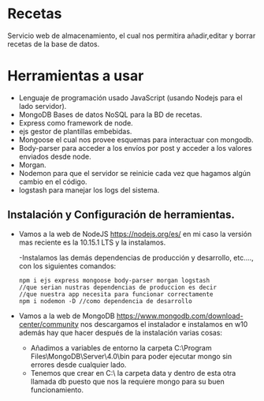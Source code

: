 # Recetas
Servicio web de almacenamiento, el cual nos permitira añadir,editar y borrar  recetas de la base de datos.

# Herramientas a usar

- Lenguaje de programación usado JavaScript (usando Nodejs para el lado servidor).
- MongoDB Bases de datos NoSQL para la BD de recetas.
- Express como framework de node.
- ejs gestor de plantillas embebidas.
- Mongoose el cual nos provee esquemas para interactuar con mongodb.
- Body-parser para acceder a los envíos por post y acceder a los valores enviados desde node.
- Morgan.
- Nodemon para que el servidor se reinicie cada vez que hagamos algún cambio en el código.
- logstash para manejar los logs del sistema.


## Instalación y Configuración de herramientas.

- Vamos a la web de NodeJS https://nodejs.org/es/ en  mi caso la versión mas reciente es la 10.15.1 LTS y la instalamos.
  
  -Instalamos las demás dependencias de producción y desarrollo, etc...., con los siguientes comandos:  
      
      npm i ejs express mongoose body-parser morgan logstash 
      //que serian nustras dependencias de produccion es decir
      //que nuestra app necesita para funcionar correctamente
      npm i nodemon -D //como dependencia de desarrollo
    
      
- Vamos a la web de MongoDB https://www.mongodb.com/download-center/community  nos descargamos el instalador e instalamos 
en w10 además hay que hacer después de la instalación varias cosas:
   - Añadimos a variables de entorno la carpeta C:\Program Files\MongoDB\Server\4.0\bin para poder ejecutar mongo sin errores desde cualquier lado.
   - Tenemos que crear en C:\ la carpeta data y dentro de esta otra llamada db puesto que nos la requiere mongo para  su buen funcionamiento.

